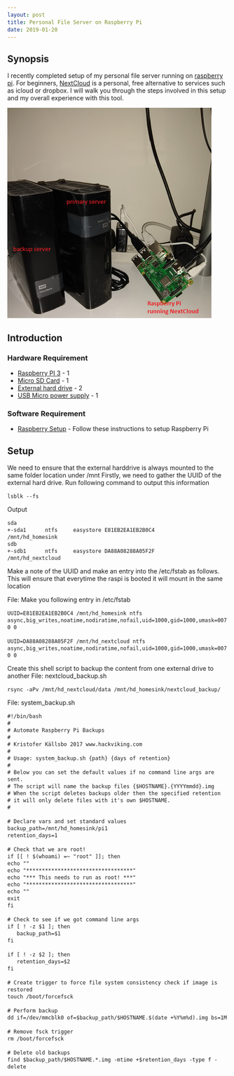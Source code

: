 ```yaml
---
layout: post
title: Personal File Server on Raspberry Pi
date: 2019-01-20
---
```


## Synopsis
I recently completed setup of my personal file server running on [raspberry pi](https://www.raspberrypi.org/). For beginners, [NextCloud](https://nextcloud.com/) is a personal, free alternative to services such as icloud or dropbox. I will walk you through the steps involved in this setup and my overall experience with this tool.

![Raspberry Setup](/assets/rpi.png)

## Introduction
### Hardware Requirement
* [Raspberry PI 3](https://www.newegg.com/Product/Product.aspx?Item=N82E16813142011) - 1
* [Micro SD Card](https://www.amazon.com/Samsung-MicroSD-Adapter-MB-ME128GA-AM/dp/B06XWZWYVP) - 1
* [External hard drive](https://www.amazon.com/Elements-Desktop-Hard-Drive-WDBWLG0080HBK-NESN/dp/B07D5V2ZXD) - 2
* [USB Micro power supply](https://www.amazon.com/Raspberry-Power-Supply-Adapter-Charger/dp/B0719SX3GC/) - 1

### Software Requirement
* [Raspberry Setup](https://projects.raspberrypi.org/en/projects/raspberry-pi-setting-up/3) - Follow these instructions to setup Raspberry Pi


## Setup

We need to ensure that the external harddrive is always mounted to the same folder location under /mnt
Firstly, we need to gather the UUID of the external hard drive.
Run following command to output this information
```
lsblk --fs
```
Output
```
sda
+-sda1      ntfs     easystore E81EB2EA1EB2B0C4                     /mnt/hd_homesink
sdb
+-sdb1      ntfs     easystore DA88A08288A05F2F                     /mnt/hd_nextcloud

```
Make a note of the UUID and make an entry into the /etc/fstab as follows.
This will ensure that everytime the raspi is booted it will mount in the same location

File: Make you following entry in /etc/fstab

```
UUID=E81EB2EA1EB2B0C4 /mnt/hd_homesink ntfs async,big_writes,noatime,nodiratime,nofail,uid=1000,gid=1000,umask=007 0 0

UUID=DA88A08288A05F2F /mnt/hd_nextcloud ntfs async,big_writes,noatime,nodiratime,nofail,uid=1000,gid=1000,umask=007 0 0
```

Create this shell script to backup the content from one external drive to another
File: nextcloud_backup.sh
``` shell
rsync -aPv /mnt/hd_nextcloud/data /mnt/hd_homesink/nextcloud_backup/
```


File: system_backup.sh
``` shell
#!/bin/bash
#
# Automate Raspberry Pi Backups
#
# Kristofer Källsbo 2017 www.hackviking.com
#
# Usage: system_backup.sh {path} {days of retention}
#
# Below you can set the default values if no command line args are sent.
# The script will name the backup files {$HOSTNAME}.{YYYYmmdd}.img
# When the script deletes backups older then the specified retention
# it will only delete files with it's own $HOSTNAME.
#

# Declare vars and set standard values
backup_path=/mnt/hd_homesink/pi1
retention_days=1

# Check that we are root!
if [[ ! $(whoami) =~ "root" ]]; then
echo ""
echo "**********************************"
echo "*** This needs to run as root! ***"
echo "**********************************"
echo ""
exit
fi

# Check to see if we got command line args
if [ ! -z $1 ]; then
   backup_path=$1
fi

if [ ! -z $2 ]; then
   retention_days=$2
fi

# Create trigger to force file system consistency check if image is restored
touch /boot/forcefsck

# Perform backup
dd if=/dev/mmcblk0 of=$backup_path/$HOSTNAME.$(date +%Y%m%d).img bs=1M

# Remove fsck trigger
rm /boot/forcefsck

# Delete old backups
find $backup_path/$HOSTNAME.*.img -mtime +$retention_days -type f -delete

```

